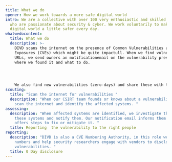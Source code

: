 ```yaml
---
title: What we do
opener: How we work towards a more safe digital world
intro: We are a collective with over 100 very enthusiastic and skilled people
  who are passionate about security & cyber. We work voluntarily to make the
  digital world a little safer every day.
whatwedocontent:
  title: What we do
  description: >-
    DIVD scans the internet on the presence of Common Vulnerabilities and
    Exposures (CVEs) which might be quite impactull. When we find vulnerable
    URLs, we send owners an motificationemail on the vulnerability present,
    where we found it and what to do. 




    We also find new vulnerabilities (zero-days) and share these with the software vendor, so they can fix it. Furthermore, when we detect instances of compromised credentials, we take swift action by alerting affected individuals via email and urging them to immediately change their passwords or take other necessary steps. 
scouting:
  title: "Scan the internet for vulnerabilities "
  description: "When our CSIRT team founds or knows about a vulnerability, they
    scan the internet and identify the affected systems. "
assessing:
  description: "When affected systems are identified, we investigate the owners of
    these systems and notify them. Our notification email informs them and
    offers steps to fix or mitigate it. "
  title: Reporting  the vulnerability to the right people
reporting:
  description: "DIVD is also a CVE Numbering Authority, in this role we assign CVE
    numbers and help security researchers engage with vendors to disclose
    vulnerabilities. "
  title: 0 Day disclosure
---
```

